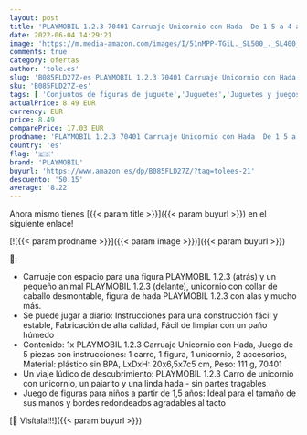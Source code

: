 ```yaml
---
layout: post
title: 'PLAYMOBIL 1.2.3 70401 Carruaje Unicornio con Hada  De 1 5 a 4 años'
date: 2022-06-04 14:29:21
image: 'https://m.media-amazon.com/images/I/51nMPP-TGiL._SL500_._SL400_.jpg'
comments: true
category: ofertas
author: 'tole.es'
slug: 'B085FLD27Z-es PLAYMOBIL 1.2.3 70401 Carruaje Unicornio con Hada De 1 5 a...'
sku: 'B085FLD27Z-es'
tags: [ 'Conjuntos de figuras de juguete','Juguetes','Juguetes y juegos','Muñecos y figuras','playmobil','🇪🇸', ]
actualPrice: 8.49 EUR
currency: EUR
price: 8.49
comparePrice: 17.03 EUR
prodname: 'PLAYMOBIL 1.2.3 70401 Carruaje Unicornio con Hada  De 1 5 a 4 años'
country: 'es'
flag: '🇪🇸'
brand: 'PLAYMOBIL'
buyurl: 'https://www.amazon.es/dp/B085FLD27Z/?tag=tolees-21'
descuento: '50.15'
average: '8.22'
---
```


Ahora mismo tienes [{{< param title >}}]({{< param buyurl >}}) en el siguiente enlace!

[![{{< param prodname >}}]({{< param image >}})]({{< param buyurl >}})

🔎:

- Carruaje con espacio para una figura PLAYMOBIL 1.2.3 (atrás) y un pequeño animal PLAYMOBIL 1.2.3 (delante), unicornio con collar de caballo desmontable, figura de hada PLAYMOBIL 1.2.3 con alas y mucho más.
- Se puede jugar a diario: Instrucciones para una construcción fácil y estable, Fabricación de alta calidad, Fácil de limpiar con un paño húmedo
- Contenido: 1x PLAYMOBIL 1.2.3 Carruaje Unicornio con Hada, Juego de 5 piezas con instrucciones: 1 carro, 1 figura, 1 unicornio, 2 accesorios, Material: plástico sin BPA, LxDxH: 20x6,5x7c5 cm, Peso: 111 g, 70401
- Un viaje lúdico de descubrimiento: PLAYMOBIL 1.2.3 Carro de unicornio con unicornio, un pajarito y una linda hada - sin partes tragables
- Juego de figuras para niños a partir de 1,5 años: Ideal para el tamaño de sus manos y bordes redondeados agradables al tacto

[🛒 Visítala!!!]({{< param buyurl >}})
